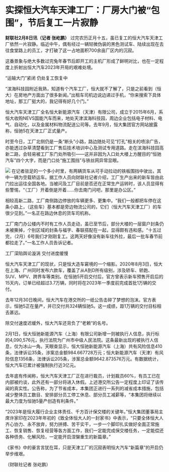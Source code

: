 # 实探恒大汽车天津工厂：厂房大门被“包围”，节后复工一片寂静

**财联社2月8日讯（记者 张屹鹏）**
过完农历正月十五，虽已复工的恒大汽车天津工厂依然一片寂静。临近中午，偶有经过一辆轻微伪装的黑色测试车、陆续出现在去往食堂路上的员工，才打破了这一占地面积700余亩厂区内的沉寂。

这番景象与绝大多数过完兔年春节后即开工的主机厂形成了鲜明对比，也在一定程度上折射出恒大汽车2023年开局的艰难处境。

“运输大门”紧闭 仍处复工恢复中

“滨海科技园附近我熟，知道有个汽车工厂，恒大就不了解了，只是之前看到（恒大）在房地产方面出了很多新闻。”出租车司机边说边递过手机，“你来搜索下具体地址，那工厂挺大的，我记得有好几个门。”

恒大汽车天津工厂全名恒大新能源汽车（天津）有限公司，成立于2015年6月，系恒大收购NEVS国能汽车而来，地处天津滨海科技园，周边企业包括电子材料、电气、自动化，以及金属材料物流配送公司等。去年9月，恒大集团官方网站披露称，恒驰5在天津工厂正式量产。

时至今日，工厂北侧仍是一条“断头”小路，路边随处可见“打孔”相关的喷涂广告，亦能透过杂草清楚看到工厂售后技术培训中心及测试专用道路。走在滨海科技园高新二路，会轻易被工厂东门处所吸引——这并非因为入口处大楼上方醒目的“恒驰汽车”四个大字，而是门口处“施工围挡”与铁丝网异常显眼。

![](https://inews.gtimg.com/newsapp_bt/0/15653435409/1000)
在记者驻足的一个多小时里，有两辆货车从可手动拉动的铁板围挡中驶出，其中一辆为空载轿运车。据工作人员向财联社记者介绍，工厂生产出来的新车皆由此门拉出运往全国各地。当被问及工厂目前是否还在正常生产运转时，该人员显得有些警惕，“（工厂）开着倒是开着......你去南门问吧，那里是办公区。”

相较高新二路，工厂南侧路边停放的车辆更多、更集中。“我们一般都把车停在这条小路上，（这些车）基本都是旁边物流公司的，它们（恒大汽车天津工厂）的车很少见到。”一名正在路边休息的货车司机称。

工厂南门办公楼内不时有工作人员走动，虽已至节后，部分大楼的一层窗户封条仍未被撕掉，个别区域的封条与福字、春联搭配在一起，显得颇有违和感。“十五过完，（2月）6号我们才刚刚复工。这两天好像没有新车往外拉，最后一批车春节前都拉走了。”一名工作人员告诉记者。

工厂深陷舆论漩涡 交付进度缓慢

恒大汽车天津工厂的现状，只是恒大造车窘境的一个缩影。2020年8月3日，恒大在上海、广州同时发布六款车，覆盖了从A到D所有级别，涉及轿车、轿跑、SUV、MPV、跨界车等类别。在恒驰5开启交付后，官方曾表示新车预售开启后的15天内，订单已经超过3.7万辆，同时将在2023年一季度前完成首批1万辆的交付。

去年12月30日晚间，恒大汽车在港交所的一纸公告击碎了梦想的泡沫。官方表示，恒驰5正在量产，并已交付共324辆恒驰5。这一成绩，距1万辆的交付目标相去甚远。

除交付速度迟缓外，恒大汽车还背负了“老赖”的名号。

2月1日，恒大恒驰新能源汽车（上海）有限公司新增一则被执行人信息，执行标的4,090,576元，执行法院为广州市中级人民法院。这条最新出现的被执行人信息，仅为冰山一角。天眼查显示，恒大恒驰新能源汽车（上海）共有风险信息410条，法律诉讼35条，涉案总金额984.667728万元；恒大新能源汽车（天津）有风险信息1356条，法律诉讼205条，涉案总金额9642.873576万元。有数据统计，恒大汽车已累计被强制执行近3亿元。

去年底有传闻称，恒大汽车天津工厂正在进行裁员，计划裁员60%，有员工已在内部被约谈，此外还有一部分将进入休假。上述港交所公告一定程度上印证了该传闻的真实性。公告称，为了节省成本，本集团正进行一系列的减省成本措施，包括减少整体员工数目、安排部分员工停工休息、部分员工减薪等，“本集团将继续以最大力度为恒驰5量产创造有利条件。”

“2023年是恒大履行企业主体责任、千方百计保交楼的关键年。”恒大集团董事局主席许家印在2023年年初的《致全体恒大人的一封家书》中表示，“只要全体恒大人齐心协力、永不放弃，努力拼搏、苦干实干，一步一个脚印扎实做好全面正常施工、恢复销售、恢复经营等各方面工作，我们一定能完成保交楼任务，一定能偿还各种债务、化解风险，一定能开启涅槃重生的新篇章。”

《家书》中的豪言言犹在耳，只是天津工厂的沉寂表明恒大汽车“新篇章”的开启仍举步维艰。

（财联社记者 张屹鹏）

